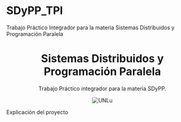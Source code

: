 # SDyPP_TPI
Trabajo Práctico Integrador para la materia Sistemas Distribuidos y Programación Paralela
<h1 align="center">Sistemas Distribuidos y Programación Paralela</h1>

<p align="center">
Trabajo Práctico integrador para la materia SDyPP.
</p>

<p align="center">
<img src="https://www.universidades.com.ar/logos/original/logo-universidad-nacional-de-lujan.png" alt="UNLu">
</p>

<p> Explicación del proyecto </p>
